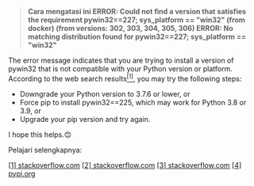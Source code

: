 > **Cara mengatasi ini ERROR: Could not find a version that satisfies the requirement pywin32==227; sys\_platform == "win32" (from docker) (from versions: 302, 303, 304, 305, 306) ERROR: No matching distribution found for pywin32==227; sys\_platform == "win32"**

The error message indicates that you are trying to install a version of pywin32 that is not compatible with your Python version or platform. According to the web search results[<sup>[1]</sup>](https://stackoverflow.com/questions/61359430/cannot-install-python-jupyter-or-jupyterlabs-on-windows-due-to-missing-pywin32), you may try the following steps:

*   Downgrade your Python version to 3.7.6 or lower, or
*   Force pip to install pywin32==225, which may work for Python 3.8 or 3.9, or
*   Upgrade your pip version and try again.

I hope this helps.😊

Pelajari selengkapnya:

[[1] stackoverflow.com](https://stackoverflow.com/questions/61359430/cannot-install-python-jupyter-or-jupyterlabs-on-windows-due-to-missing-pywin32 "Cannot install Python Jupyter or Jupyterlabs on Windows due to missing ...") [[2] stackoverflow.com](https://stackoverflow.com/questions/2144748/is-it-safe-to-use-sys-platform-win32-check-on-64-bit-python "Is it safe to use sys.platform=='win32' check on 64-bit Python?") [[3] stackoverflow.com](https://stackoverflow.com/questions/61853103/problem-setting-up-pypy3-as-a-kernel-for-jupyter-notebook "Problem setting up pypy3 as a kernel for Jupyter Notebook") [[4] pypi.org](https://pypi.org/project/pywin32/ "pywin32 · PyPI")